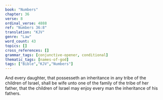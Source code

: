 ```yaml
---
book: "Numbers"
chapter: 36
verse: 8
ordinal_verse: 4888
ref: "Numbers 36:8"
translation: "KJV"
genre: "Law"
word_count: 43
topics: []
cross_references: []
grammar_tags: [conjunctive-opener, conditional]
thematic_tags: [names-of-god]
tags: ["Bible","KJV","Numbers"]
---
```

And every daughter, that possesseth an inheritance in any tribe of the children of Israel, shall be wife unto one of the family of the tribe of her father, that the children of Israel may enjoy every man the inheritance of his fathers.
